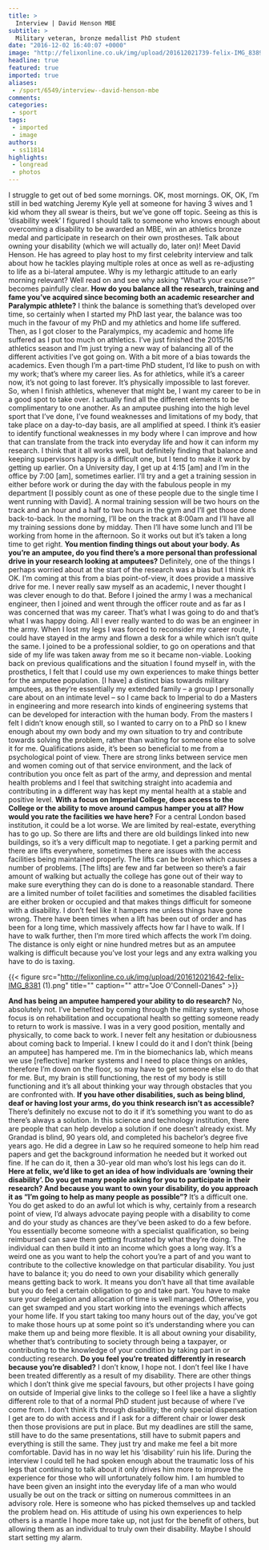 ```yaml
---
title: >
  Interview | David Henson MBE
subtitle: >
  Military veteran, bronze medallist PhD student
date: "2016-12-02 16:40:07 +0000"
image: "http://felixonline.co.uk/img/upload/201612021739-felix-IMG_8389 (2).jpg"
headline: true
featured: true
imported: true
aliases:
 - /sport/6549/interview--david-henson-mbe
comments:
categories:
 - sport
tags:
 - imported
 - image
authors:
 - ss11814
highlights:
 - longread
 - photos
---
```


I struggle to get out of bed some mornings. OK, most mornings. OK, OK, I’m still in bed watching Jeremy Kyle yell at someone for having 3 wives and 1 kid whom they all swear is theirs, but we’ve gone off topic. Seeing as this is ‘disability week’ I figured I should talk to someone who knows enough about overcoming a disability to be awarded an MBE, win an athletics bronze medal and participate in research on their own prostheses. Talk about owning your disability  (which we will actually do, later on)! Meet David Henson. He has agreed to play host to my first celebrity interview and talk about how he tackles playing multiple roles at once as well as re-adjusting to life as a bi-lateral amputee. Why is my lethargic attitude to an early morning relevant? Well read on and see why asking “What’s your excuse?” becomes painfully clear.
**How do you balance all the research, training and fame you’ve acquired since becoming both an academic researcher and Paralympic athlete?**
I think the balance is something that’s developed over time, so certainly when I started my PhD last year, the balance was too much in the favour of my PhD and my athletics and home life suffered. Then, as I got closer to the Paralympics, my academic and home life suffered as I put too much on athletics. I’ve just finished the 2015/16 athletics season and I’m just trying a new way of balancing all of the different activities I’ve got going on. With a bit more of a bias towards the academics. Even though I’m a part-time PhD student, I’d like to push on with my work; that’s where my career lies. As for athletics, while it’s a career now, it’s not going to last forever. It’s physically impossible to last forever. So, when I finish athletics, whenever that might be, I want my career to be in a good spot to take over. I actually find all the different elements to be complimentary to one another. As an amputee pushing into the high level sport that I’ve done, I’ve found weaknesses and limitations of my body, that take place on a day-to-day basis, are all amplified at speed. I think it’s easier to identify functional weaknesses in my body where I can improve and how that can translate from the track into everyday life and how it can inform my research. I think that it all works well, but definitely finding that balance and keeping supervisors happy is a difficult one, but I tend to make it work by getting up earlier. On a University day, I get up at 4:15 [am] and I’m in the office by 7:00 [am], sometimes earlier. I’ll try and a get a training session in either before work or during the day with the fabulous people in my department [I possibly count as one of these people due to the single time I went running with David]. A normal training session will be two hours on the track and an hour and a half to two hours in the gym and I’ll get those done back-to-back. In the morning, I’ll be on the track at 8:00am and I’ll have all my training sessions done by midday. Then I’ll have some lunch and I’ll be working from home in the afternoon. So it works out but it’s taken a long time to get right.
**You mention finding things out about your body. As you’re an amputee, do you find there’s a more personal than professional drive in your research looking at amputees?**
Definitely, one of the things I perhaps worried about at the start of the research was a bias but I think it’s OK. I’m coming at this from a bias point-of-view, it does provide a massive drive for me. I never really saw myself as an academic, I never thought I was clever enough to do that. Before I joined the army I was a mechanical engineer, then I joined and went through the officer route and as far as I was concerned that was my career. That’s what I was going to do and that’s what I was happy doing. All I ever really wanted to do was be an engineer in the army. When I lost my legs I was forced to reconsider my career route, I could have stayed in the army and flown a desk for a while which isn’t quite the same. I joined to be a professional soldier, to go on operations and that side of my life was taken away from me so it became non-viable. Looking back on previous qualifications and the situation I found myself in, with the prosthetics, I felt that I could use my own experiences to make things better for the amputee population. [I have] a distinct bias towards military amputees, as they’re essentially my extended family – a group I personally care about on an intimate level – so I came back to Imperial to do a Masters in engineering and more research into kinds of engineering systems that can be developed for interaction with the human body. From the masters I felt I didn’t know enough still, so I wanted to carry on to a PhD so I knew enough about my own body and my own situation to try and contribute towards solving the problem, rather than waiting for someone else to solve it for me. Qualifications aside, it’s been so beneficial to me from a psychological point of view. There are strong links between service men and women coming out of that service environment, and the lack of contribution you once felt as part of the army, and depression and mental health problems and I feel that switching straight into academia and contributing in a different way has kept my mental health at a stable and positive level.
**With a focus on Imperial College, does access to the College or the ability to move around campus hamper you at all? How would you rate the facilities we have here?**
For a central London based institution, it could be a lot worse. We are limited by real-estate, everything has to go up. So there are lifts and there are old buildings linked into new buildings, so it’s a very difficult map to negotiate. I get a parking permit and there are lifts everywhere, sometimes there are issues with the access facilities being maintained properly. The lifts can be broken which causes a number of problems. [The lifts] are few and far between so there’s a fair amount of walking but actually the college has gone out of their way to make sure everything they can do is done to a reasonable standard. There are a limited number of toilet facilities and sometimes the disabled facilities are either broken or occupied and that makes things difficult for someone with a disability. I don’t feel like it hampers me unless things have gone wrong. There have been times when a lift has been out of order and has been for a long time, which massively affects how far I have to walk. If I have to walk further, then I’m more tired which affects the work I’m doing. The distance is only eight or nine hundred metres but as an amputee walking is difficult because you’ve lost your legs and any extra walking you have to do is taxing.

{{< figure src="http://felixonline.co.uk/img/upload/201612021642-felix-IMG_8381 (1).png" title="" caption="" attr="Joe O'Connell-Danes" >}}

**And has being an amputee hampered your ability to do research?**
No, absolutely not. I’ve benefited by coming through the military system, whose focus is on rehabilitation and occupational health so getting someone ready to return to work is massive. I was in a very good position, mentally and physically, to come back to work. I never felt any hesitation or dubiousness about coming back to Imperial. I knew I could do it and I don’t think [being an amputee] has hampered me. I’m in the biomechanics lab, which means we use [reflective] marker systems and I need to place things on ankles, therefore I’m down on the floor, so may have to get someone else to do that for me. But, my brain is still functioning, the rest of my body is still functioning and it’s all about thinking your way through obstacles that you are confronted with.
**If you have other disabilities, such as being blind, deaf or having lost your arms, do you think research isn’t as accessible?**
There’s definitely no excuse not to do it if it’s something you want to do as there’s always a solution. In this science and technology institution, there are people that can help develop a solution if one doesn’t already exist. My Grandad is blind, 90 years old, and completed his bachelor’s degree five years ago. He did a degree in Law so he required someone to help him read papers and get the background information he needed but it worked out fine. If he can do it, then a 30-year old man who’s lost his legs can do it.
**Here at felix, we’d like to get an idea of how individuals are ‘owning their disability’. Do you get many people asking for you to participate in their research? And because you want to own your disability, do you approach it as “I’m going to help as many people as possible”?**
It’s a difficult one. You do get asked to do an awful lot which is why, certainly from a research point of view, I’d always advocate paying people with a disability to come and do your study as chances are they’ve been asked to do a few before. You essentially become someone with a specialist qualification, so being reimbursed can save them getting frustrated by what they’re doing. The individual can then build it into an income which goes a long way. It’s a weird one as you want to help the cohort you’re a part of and you want to contribute to the collective knowledge on that particular disability. You just have to balance it; you do need to own your disability which generally means getting back to work. It means you don’t have all that time available but you do feel a certain obligation to go and take part. You have to make sure your delegation and allocation of time is well managed. Otherwise, you can get swamped and you start working into the evenings which affects your home life. If you start taking too many hours out of the day, you’ve got to make those hours up at some point so it’s understanding where you can make them up and being more flexible. It is all about owning your disability, whether that’s contributing to society through being a taxpayer, or contributing to the knowledge of your condition by taking part in or conducting research.
**Do you feel you’re treated differently in research because you’re disabled?**
I don’t know, I hope not. I don’t feel like I have been treated differently as a result of my disability. There are other things which I don’t think give me special favours, but other projects I have going on outside of Imperial give links to the college so I feel like a have a slightly different role to that of a normal PhD student just because of where I’ve come from. I don’t think it’s through disability; the only special dispensation I get are to do with access and if I ask for a different chair or lower desk then those provisions are put in place. But my deadlines are still the same, still have to do the same presentations, still have to submit papers and everything is still the same. They just try and make me feel a bit more comfortable.
David has in no way let his ‘disability’ ruin his life. During the interview I could tell he had spoken enough about the traumatic loss of his legs that continuing to talk about it only drives him more to improve the experience for those who will unfortunately follow him. I am humbled to have been given an insight into the everyday life of a man who would usually be out on the track or sitting on numerous committees in an advisory role. Here is someone who has picked themselves up and tackled the problem head on. His attitude of using his own experiences to help others is a mantle I hope more take up, not just for the benefit of others, but allowing them as an individual to truly own their disability. Maybe I should start setting my alarm.
